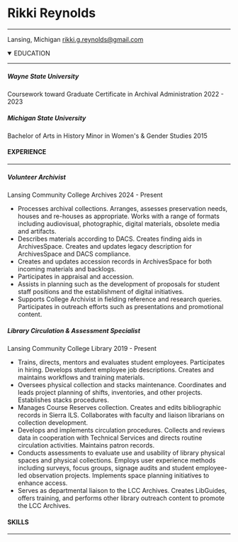 
# Rikki Reynolds

---

Lansing, Michigan
rikki.g.reynolds@gmail.com

<details open>
<summary>EDUCATION</summary>

___

##### Wayne State University

Coursework toward Graduate Certificate in Archival Administration
2022 - 2023

##### Michigan State University
Bachelor of Arts in History
Minor in Women's & Gender Studies
2015

</details>

#### EXPERIENCE

---

##### Volunteer Archivist

Lansing Community College Archives
2024 - Present

- Processes archival collections. Arranges, assesses preservation needs, houses and re-houses as appropriate. Works with a range of formats including audiovisual, photographic, digital materials, obsolete media and artifacts.
- Describes materials according to DACS. Creates finding aids in ArchivesSpace. Creates and updates legacy description for ArchivesSpace and DACS compliance.
- Creates and updates accession records in ArchivesSpace for both incoming materials and backlogs.
- Participates in appraisal and accession.
- Assists in planning such as the development of proposals for student staff positions and the establishment of digital initiatives.
- Supports College Archivist in fielding reference and research queries. Participates in outreach efforts such as presentations and promotional content.

##### Library Circulation & Assessment Specialist

Lansing Community College Library
2019 - Present
- Trains, directs, mentors and evaluates student employees. Participates in hiring. Develops student employee job descriptions. Creates and maintains workflows and training materials.
- Oversees physical collection and stacks maintenance. Coordinates and leads project planning of shifts, inventories, and other projects. Establishes stacks procedures.
- Manages Course Reserves collection. Creates and edits bibliographic records in Sierra ILS. Collaborates with faculty and liaison librarians on collection development. 
- Develops and implements circulation procedures. Collects and reviews data in cooperation with Technical Services and directs routine circulation activities. Maintains patron records.
- Conducts assessments to evaluate use and usability of library physical spaces and physical collections. Employs user experience methods including surveys, focus groups, signage audits and student employee-led observation projects. Implements space planning initiatives to enhance access.
- Serves as departmental liaison to the LCC Archives. Creates LibGuides, offers training,  and performs other library outreach content to promote the LCC Archives. 



#### SKILLS

---


